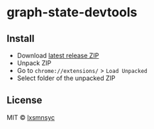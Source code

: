 # graph-state-devtools

## Install

- Download [latest release ZIP](https://github.com/LXSMNSYC/scoped-model/releases/tag/graph-state-devtools%400.1.2)
- Unpack ZIP
- Go to `chrome://extensions/` > `Load Unpacked`
- Select folder of the unpacked ZIP

## License

MIT © [lxsmnsyc](https://github.com/lxsmnsyc)
